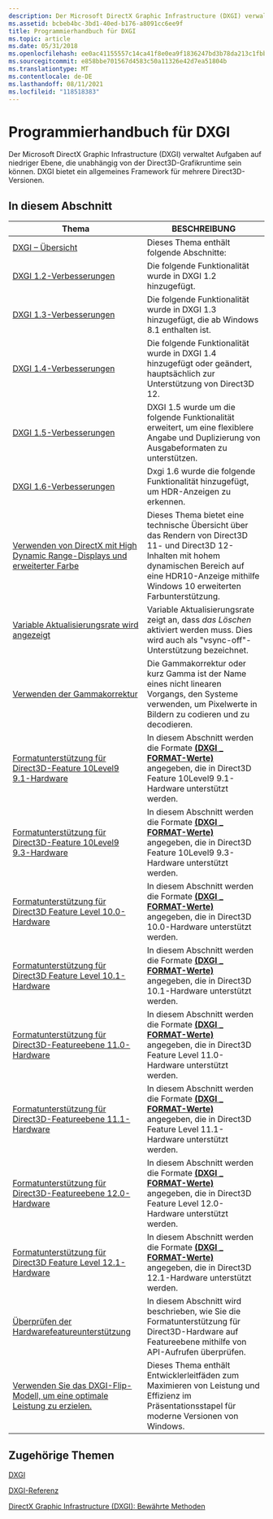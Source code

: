 ```yaml
---
description: Der Microsoft DirectX Graphic Infrastructure (DXGI) verwaltet Aufgaben auf niedriger Ebene, die unabhängig von der Direct3D-Grafikruntime sein können. DXGI bietet ein allgemeines Framework für mehrere Direct3D-Versionen.
ms.assetid: bcbeb4bc-3bd1-40ed-b176-a8091cc6ee9f
title: Programmierhandbuch für DXGI
ms.topic: article
ms.date: 05/31/2018
ms.openlocfilehash: ee0ac41155557c14ca41f8e0ea9f1836247bd3b78da213c1fbbed521499eae7d
ms.sourcegitcommit: e858bbe701567d4583c50a11326e42d7ea51804b
ms.translationtype: MT
ms.contentlocale: de-DE
ms.lasthandoff: 08/11/2021
ms.locfileid: "118518383"
---
```

# <a name="programming-guide-for-dxgi"></a>Programmierhandbuch für DXGI

Der Microsoft DirectX Graphic Infrastructure (DXGI) verwaltet Aufgaben auf niedriger Ebene, die unabhängig von der Direct3D-Grafikruntime sein können. DXGI bietet ein allgemeines Framework für mehrere Direct3D-Versionen.

## <a name="in-this-section"></a>In diesem Abschnitt



| Thema                                                                                                                              | BESCHREIBUNG                                                                                                                                                              |
|------------------------------------------------------------------------------------------------------------------------------------|--------------------------------------------------------------------------------------------------------------------------------------------------------------------------|
| [DXGI – Übersicht](d3d10-graphics-programming-guide-dxgi.md)<br/>                                                              | Dieses Thema enthält folgende Abschnitte:<br/>                                                                                                                   |
| [DXGI 1.2-Verbesserungen](dxgi-1-2-improvements.md)<br/>                                                                      | Die folgende Funktionalität wurde in DXGI 1.2 hinzugefügt.<br/>                                                                                                       |
| [DXGI 1.3-Verbesserungen](dxgi-1-3-improvements.md)<br/>                                                                      | Die folgende Funktionalität wurde in DXGI 1.3 hinzugefügt, die ab Windows 8.1 enthalten ist.<br/>                                                            |
| [DXGI 1.4-Verbesserungen](dxgi-1-4-improvements.md)<br/>                                                                      | Die folgende Funktionalität wurde in DXGI 1.4 hinzugefügt oder geändert, hauptsächlich zur Unterstützung von Direct3D 12. <br/>                                                           |
| [DXGI 1.5-Verbesserungen](dxgi-1-5-improvements.md)<br/>                                                                      | DXGI 1.5 wurde um die folgende Funktionalität erweitert, um eine flexiblere Angabe und Duplizierung von Ausgabeformaten zu unterstützen.<br/>                                |
| [DXGI 1.6-Verbesserungen](dxgi-1-6-improvements.md)<br/>                                                                      | Dxgi 1.6 wurde die folgende Funktionalität hinzugefügt, um HDR-Anzeigen zu erkennen.<br/>                                                                       |
| [Verwenden von DirectX mit High Dynamic Range-Displays und erweiterter Farbe](../direct3darticles/high-dynamic-range.md)     | Dieses Thema bietet eine technische Übersicht über das Rendern von Direct3D 11- und Direct3D 12-Inhalten mit hohem dynamischen Bereich auf eine HDR10-Anzeige mithilfe Windows 10 erweiterten Farbunterstützung.<br/> |
| [Variable Aktualisierungsrate wird angezeigt](variable-refresh-rate-displays.md)<br/>                                                    | Variable Aktualisierungsrate zeigt an, dass *das Löschen* aktiviert werden muss. Dies wird auch als "vsync-off"-Unterstützung bezeichnet.<br/>                                                    |
| [Verwenden der Gammakorrektur](using-gamma-correction.md)<br/>                                                                    | Die Gammakorrektur oder kurz Gamma ist der Name eines nicht linearen Vorgangs, den Systeme verwenden, um Pixelwerte in Bildern zu codieren und zu decodieren.<br/>                        |
| [Formatunterstützung für Direct3D-Feature 10Level9 9.1-Hardware](format-support-for-direct3d-feature-level-9-1-hardware.md)<br/> | In diesem Abschnitt werden die Formate [**(DXGI \_ FORMAT-Werte)**](/windows/win32/api/dxgiformat/ne-dxgiformat-dxgi_format) angegeben, die in Direct3D Feature 10Level9 9.1-Hardware unterstützt werden.<br/>        |
| [Formatunterstützung für Direct3D-Feature 10Level9 9.3-Hardware](format-support-for-direct3d-feature-level-9-3-hardware.md)<br/> | In diesem Abschnitt werden die Formate [**(DXGI \_ FORMAT-Werte)**](/windows/win32/api/dxgiformat/ne-dxgiformat-dxgi_format) angegeben, die in Direct3D Feature 10Level9 9.3-Hardware unterstützt werden.<br/>        |
| [Formatunterstützung für Direct3D Feature Level 10.0-Hardware](format-support-for-direct3d-feature-level-10-0-hardware.md)<br/>  | In diesem Abschnitt werden die Formate [**(DXGI \_ FORMAT-Werte)**](/windows/win32/api/dxgiformat/ne-dxgiformat-dxgi_format) angegeben, die in Direct3D 10.0-Hardware unterstützt werden.<br/>                        |
| [Formatunterstützung für Direct3D Feature Level 10.1-Hardware](format-support-for-direct3d-feature-level-10-1-hardware.md)<br/>  | In diesem Abschnitt werden die Formate [**(DXGI \_ FORMAT-Werte)**](/windows/win32/api/dxgiformat/ne-dxgiformat-dxgi_format) angegeben, die in Direct3D 10.1-Hardware unterstützt werden.<br/>                        |
| [Formatunterstützung für Direct3D-Featureebene 11.0-Hardware](format-support-for-direct3d-11-0-feature-level-hardware.md)<br/>  | In diesem Abschnitt werden die Formate [**(DXGI \_ FORMAT-Werte)**](/windows/win32/api/dxgiformat/ne-dxgiformat-dxgi_format) angegeben, die in Direct3D Feature Level 11.0-Hardware unterstützt werden.<br/>          |
| [Formatunterstützung für Direct3D-Featureebene 11.1-Hardware](format-support-for-direct3d-11-1-feature-level-hardware.md)<br/>  | In diesem Abschnitt werden die Formate [**(DXGI \_ FORMAT-Werte)**](/windows/win32/api/dxgiformat/ne-dxgiformat-dxgi_format) angegeben, die in Direct3D Feature Level 11.1-Hardware unterstützt werden.<br/>          |
| [Formatunterstützung für Direct3D-Featureebene 12.0-Hardware](hardware-support-for-direct3d-12-0-formats.md)<br/>               | In diesem Abschnitt werden die Formate [**(DXGI \_ FORMAT-Werte)**](/windows/win32/api/dxgiformat/ne-dxgiformat-dxgi_format) angegeben, die in Direct3D Feature Level 12.0-Hardware unterstützt werden.<br/>          |
| [Formatunterstützung für Direct3D Feature Level 12.1-Hardware](hardware-support-for-direct3d-12-1-formats.md)<br/>               | In diesem Abschnitt werden die Formate [**(DXGI \_ FORMAT-Werte)**](/windows/win32/api/dxgiformat/ne-dxgiformat-dxgi_format) angegeben, die in Direct3D 12.1-Hardware unterstützt werden.<br/>                        |
| [Überprüfen der Hardwarefeatureunterstützung](checking-hardware-feature-support.md)<br/>                                              | In diesem Abschnitt wird beschrieben, wie Sie die Formatunterstützung für Direct3D-Hardware auf Featureebene mithilfe von API-Aufrufen überprüfen.<br/>                                                       |
| [Verwenden Sie das DXGI-Flip-Modell, um eine optimale Leistung zu erzielen.](for-best-performance--use-dxgi-flip-model.md)<br/>                              | Dieses Thema enthält Entwicklerleitfäden zum Maximieren von Leistung und Effizienz im Präsentationsstapel für moderne Versionen von Windows.<br/>                 |



 

## <a name="related-topics"></a>Zugehörige Themen

<dl> <dt>

[DXGI](dx-graphics-dxgi.md)
</dt> <dt>

[DXGI-Referenz](d3d10-graphics-reference-dxgi.md)
</dt> <dt>

[DirectX Graphic Infrastructure (DXGI): Bewährte Methoden](../direct3darticles/dxgi-best-practices.md)
</dt> </dl>

 

 

